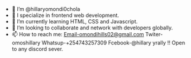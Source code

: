 - 👋 I’m @hillaryomondi0chola
- 👀 I specialize in frontend web development.
- 🌱 I’m currently learning HTML, CSS and Javascript.
- 💞️ I’m looking to collaborate and network with developers globally.
- 📫 How to reach me: Email-omondihills02@gmail.com
                      Twiter-omoshillary
                      Whatsup-+254743257309
                      Fcebook-@hillary yrally
    !! Open to any discord sever.
                     
                      

<!---
hillaryomondi0chola/hillaryomondi0chola is a ✨ special ✨ repository because its `README.md` (this file) appears on your GitHub profile.
You can click the Preview link to take a look at your changes.
--->
